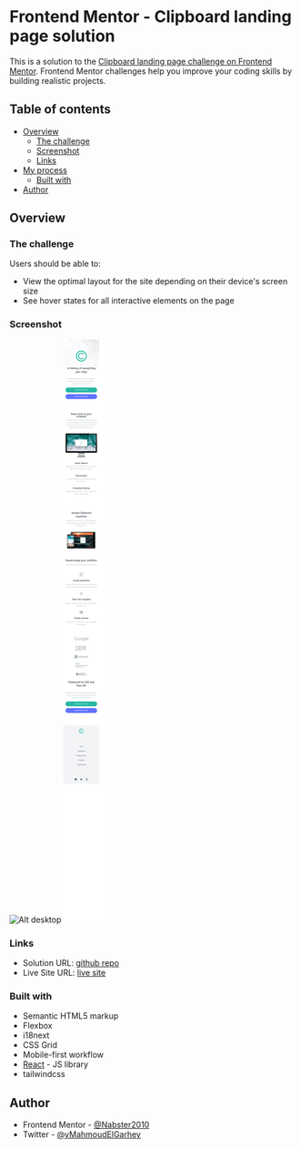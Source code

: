 # Frontend Mentor - Clipboard landing page solution

This is a solution to the [Clipboard landing page challenge on Frontend Mentor](https://www.frontendmentor.io/challenges/clipboard-landing-page-5cc9bccd6c4c91111378ecb9). Frontend Mentor challenges help you improve your coding skills by building realistic projects.

## Table of contents

- [Overview](#overview)
  - [The challenge](#the-challenge)
  - [Screenshot](#screenshot)
  - [Links](#links)
- [My process](#my-process)
  - [Built with](#built-with)
- [Author](#author)

## Overview

### The challenge

Users should be able to:

- View the optimal layout for the site depending on their device's screen size
- See hover states for all interactive elements on the page

### Screenshot

![Alt desktop](./screenshots/desktop.png)
![Alt mobile](./screenshots/mobile.png)

### Links

- Solution URL: [github repo](https://github.com/Nabster2010/Clipboard-landing-page)
- Live Site URL: [live site](https://frabjous-cuchufli-b6c6fe.netlify.app/)

### Built with

- Semantic HTML5 markup
- Flexbox
- i18next
- CSS Grid
- Mobile-first workflow
- [React](https://reactjs.org/) - JS library
- tailwindcss

## Author

- Frontend Mentor - [@Nabster2010](https://www.frontendmentor.io/profile/Nabster2010)
- Twitter - [@yMahmoudElGarhey](https://www.twitter.com/MahmoudElGarhey)
